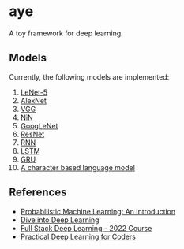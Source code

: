 # aye

A toy framework for deep learning.

## Models

Currently, the following models are implemented:

1. [LeNet-5](https://github.com/Arktetra/aye/blob/main/aye/models/lenet.py)
2. [AlexNet](https://github.com/Arktetra/aye/blob/main/aye/models/alexnet.py)
3. [VGG](https://github.com/Arktetra/aye/blob/main/aye/models/vgg.py)
4. [NiN](https://github.com/Arktetra/aye/blob/main/aye/models/nin.py)
5. [GoogLeNet](https://github.com/Arktetra/aye/blob/main/aye/models/googlenet.py)
6. [ResNet](https://github.com/Arktetra/aye/blob/main/aye/models/resnet.py)
7. [RNN](https://github.com/Arktetra/aye/blob/main/aye/models/foundations/rnn.py)
8. [LSTM](https://github.com/Arktetra/aye/blob/main/aye/models/foundations/lstm.py)
9. [GRU](https://github.com/Arktetra/aye/blob/main/aye/models/foundations/gru.py)
10. [A character based language model](https://github.com/Arktetra/aye/blob/main/aye/models/rnnlm.py)

## References

- [Probabilistic Machine Learning: An Introduction](https://probml.github.io/pml-book/book1.html)
- [Dive into Deep Learning](https://d2l.ai/)
- [Full Stack Deep Learning - 2022 Course](https://fullstackdeeplearning.com/course/2022/)
- [Practical Deep Learning for Coders](https://course.fast.ai/Lessons/part2.html)
